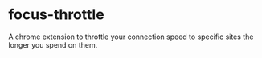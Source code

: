 # focus-throttle
A chrome extension to throttle your connection speed to specific sites the longer you spend on them.
